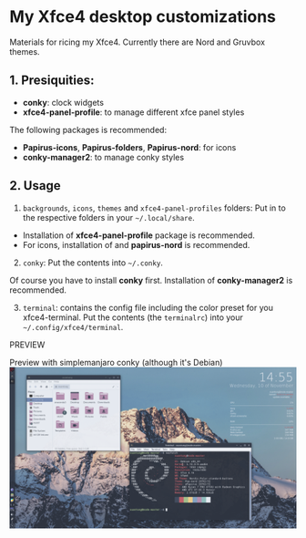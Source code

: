 # My Xfce4 desktop customizations

Materials for ricing my Xfce4. Currently there are Nord and Gruvbox themes. 

## 1. Presiquities:
- **conky**: clock widgets
- **xfce4-panel-profile**: to manage different xfce panel styles

The following packages is recommended:
- **Papirus-icons**, **Papirus-folders**, **Papirus-nord**: for icons
- **conky-manager2**: to manage conky styles


## 2. Usage 

1. ```backgrounds```, ```icons```, ```themes``` and ```xfce4-panel-profiles``` folders: Put in to the respective folders in your ```~/.local/share```. 

- Installation of **xfce4-panel-profile** package is recommended.
- For icons, installation of and **papirus-nord** is recommended.

2. ```conky```: Put the contents into ```~/.conky```.

Of course you have to install **conky** first. Installation of **conky-manager2** is recommended.

3. ```terminal```: contains the config file including the color preset for you xfce4-terminal. Put the contents (the ```terminalrc```) into your ```~/.config/xfce4/terminal```.

PREVIEW

Preview with simplemanjaro conky (although it's Debian)
![img](/nord-simplemanjaro-preview.png)
